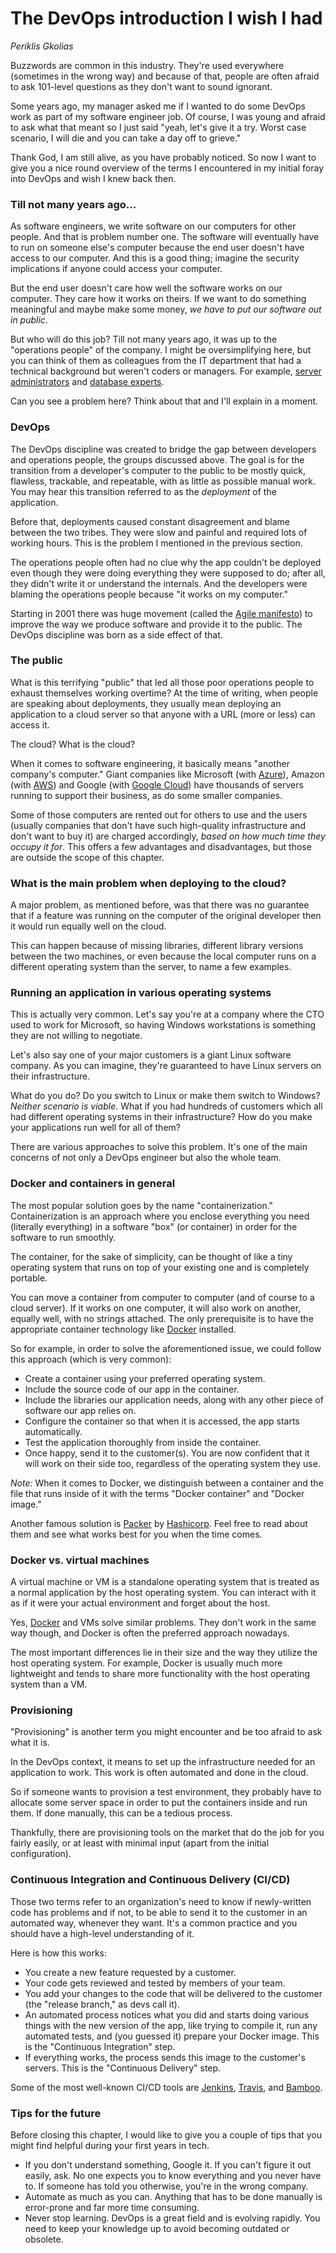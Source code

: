 # The DevOps introduction I wish I had

_Periklis Gkolias_

Buzzwords are common in this industry. They're used everywhere (sometimes in the wrong way) and because of that, people are often afraid to ask 101-level questions as they don't want to sound ignorant.

Some years ago, my manager asked me if I wanted to do some DevOps work as part of my software engineer job. Of course, I was young and afraid to ask what that meant so I just said "yeah, let's give it a try. Worst case scenario, I will die and you can take a day off to grieve."

Thank God, I am still alive, as you have probably noticed. So now I want to give you a nice round overview of the terms I encountered in my initial foray into DevOps and wish I knew back then.

### Till not many years ago...

As software engineers, we write software on our computers for other people. And that is problem number one. The software will eventually have to run on someone else's computer because the end user doesn't have access to our computer. And this is a good thing; imagine the security implications if anyone could access your computer.

But the end user doesn't care how well the software works on our computer. They care how it works on theirs. If we want to do something meaningful and maybe make some money, *we have to put our software out in public*.

But who will do this job? Till not many years ago, it was up to the "operations people" of the company. I might be oversimplifying here, but you can think of them as colleagues from the IT department that had a technical background but weren't coders or managers. For example, [server administrators](https://en.wikipedia.org/wiki/Server_administrator) and [database experts](https://en.wikipedia.org/wiki/Database_administrator).

Can you see a problem here? Think about that and I'll explain in a moment.

### DevOps

The DevOps discipline was created to bridge the gap between developers and operations people, the groups discussed above. The goal is for the transition from a developer's computer to the public to be mostly quick, flawless, trackable, and repeatable, with as little as possible manual work. You may hear this transition referred to as the *deployment* of the application.

Before that, deployments caused constant disagreement and blame between the two tribes. They were slow and painful and required lots of working hours. This is the problem I mentioned in the previous section.

The operations people often had no clue why the app couldn't be deployed even though they were doing everything they were supposed to do; after all, they didn't write it or understand the internals. And the developers were blaming the operations people because "it works on my computer."

Starting in 2001 there was huge movement (called the [Agile manifesto](https://agilemanifesto.org/principles.html)) to improve the way we produce software and provide it to the public. The DevOps discipline was born as a side effect of that.

### The public

What is this terrifying "public" that led all those poor operations people to exhaust themselves working overtime? At the time of writing, when people are speaking about deployments, they usually mean deploying an application to a cloud server so that anyone with a URL (more or less) can access it.

The cloud? What is the cloud?

When it comes to software engineering, it basically means "another company's computer." Giant companies like Microsoft (with [Azure](https://azure.microsoft.com)), Amazon (with [AWS](https://aws.amazon.com/)) and Google (with [Google Cloud](https://cloud.google.com/)) have thousands of servers running to support their business, as do some smaller companies.

Some of those computers are rented out for others to use and the users (usually companies that don't have such high-quality infrastructure and don't want to buy it) are charged accordingly, *based on how much time they occupy it for*. This offers a few advantages and disadvantages, but those are outside the scope of this chapter.

### What is the main problem when deploying to the cloud?

A major problem, as mentioned before, was that there was no guarantee that if a feature was running on the computer of the original developer then it would run equally well on the cloud.

This can happen because of missing libraries, different library versions between the two machines, or even because the local computer runs on a different operating system than the server, to name a few examples.

### Running an application in various operating systems

This is actually very common. Let's say you're at a company where the CTO used to work for Microsoft, so having Windows workstations is something they are not willing to negotiate.

Let's also say one of your major customers is a giant Linux software company. As you can imagine, they're guaranteed to have Linux servers on their infrastructure.

What do you do? Do you switch to Linux or make them switch to Windows? _Neither scenario is viable._ What if you had hundreds of customers which all had different operating systems in their infrastructure? How do you make your applications run well for all of them?

There are various approaches to solve this problem. It's one of the main concerns of not only a DevOps engineer but also the whole team.

### Docker and containers in general

The most popular solution goes by the name "containerization." Containerization is an approach where you enclose everything you need (literally everything) in a software "box" (or container) in order for the software to run smoothly.

The container, for the sake of simplicity, can be thought of like a tiny operating system that runs on top of your existing one and is completely portable.

You can move a container from computer to computer (and of course to a cloud server). If it works on one computer, it will also work on another, equally well, with no strings attached. The only prerequisite is to have the appropriate container technology like [Docker](https://www.docker.com/) installed.

So for example, in order to solve the aforementioned issue, we could follow this approach (which is very common):

- Create a container using your preferred operating system.
- Include the source code of our app in the container.
- Include the libraries our application needs, along with any other piece of software our app relies on.
- Configure the container so that when it is accessed, the app starts automatically.
- Test the application thoroughly from inside the container.
- Once happy, send it to the customer(s). You are now confident that it will work on their side too, regardless of the operating system they use.

*Note:* When it comes to Docker, we distinguish between a container and the file that runs inside of it with the terms "Docker container" and "Docker image."

Another famous solution is [Packer](https://www.packer.io/) by [Hashicorp](https://www.hashicorp.com/). Feel free to read about them and see what works best for you when the time comes.

### Docker vs. virtual machines

A virtual machine or VM is a standalone operating system that is treated as a normal application by the host operating system. You can interact with it as if it were your actual environment and forget about the host.

Yes, [Docker](https://www.docker.com/) and VMs solve similar problems. They don't work in the same way though, and Docker is often the preferred approach nowadays.

The most important differences lie in their size and the way they utilize the host operating system. For example, Docker is usually much more lightweight and tends to share more functionality with the host operating system than a VM.

### Provisioning

"Provisioning" is another term you might encounter and be too afraid to ask what it is.

In the DevOps context, it means to set up the infrastructure needed for an application to work. This work is often automated and done in the cloud.

So if someone wants to provision a test environment, they probably have to allocate some server space in order to put the containers inside and run them. If done manually, this can be a tedious process.

Thankfully, there are provisioning tools on the market that do the job for you fairly easily, or at least with minimal input (apart from the initial configuration).

### Continuous Integration and Continuous Delivery (CI/CD)

Those two terms refer to an organization's need to know if newly-written code has problems and if not, to be able to send it to the customer in an automated way, whenever they want. It's a common practice and you should have a high-level understanding of it.

Here is how this works:

- You create a new feature requested by a customer.
- Your code gets reviewed and tested by members of your team.
- You add your changes to the code that will be delivered to the customer (the "release branch," as devs call it).
- An automated process notices what you did and starts doing various things with the new version of the app, like trying to compile it, run any automated tests, and (you guessed it) prepare your Docker image. This is the "Continuous Integration" step.
- If everything works, the process sends this image to the customer's servers. This is the "Continuous Delivery" step.

Some of the most well-known CI/CD tools are [Jenkins](https://jenkins.io/), [Travis](https://travis-ci.org/), and [Bamboo](https://www.atlassian.com/software/bamboo).

### Tips for the future

Before closing this chapter, I would like to give you a couple of tips that you might find helpful during your first years in tech.

- If you don't understand something, Google it. If you can't figure it out easily, ask. No one expects you to know everything and you never have to. If someone has told you otherwise, you're in the wrong company.
- Automate as much as you can. Anything that has to be done manually is error-prone and far more time consuming.
- Never stop learning. DevOps is a great field and is evolving rapidly. You need to keep your knowledge up to avoid becoming outdated or obsolete.
